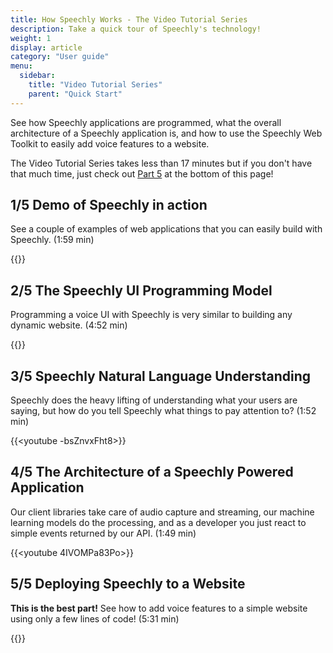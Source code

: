 ```yaml
---
title: How Speechly Works - The Video Tutorial Series 
description: Take a quick tour of Speechly's technology! 
weight: 1
display: article
category: "User guide"
menu:
  sidebar:
    title: "Video Tutorial Series"
    parent: "Quick Start"
---
```


See how Speechly applications are programmed, what the overall architecture of a Speechly application is, and how to use the Speechly Web Toolkit to easily add voice features to a website.

The Video Tutorial Series takes less than 17 minutes but if you don't have that much time, just check out [Part 5](#55-deploying-speechly-to-a-website) at the bottom of this page!

## 1/5 Demo of Speechly in action 

See a couple of examples of web applications that you can easily build with Speechly. (1:59 min)

{{<youtube AlI47qnvip4>}}

## 2/5 The Speechly UI Programming Model

Programming a voice UI with Speechly is very similar to building any dynamic website. (4:52 min)

{{<youtube peM7c2KdZho>}}

## 3/5 Speechly Natural Language Understanding

Speechly does the heavy lifting of understanding what your users are saying, but how do you tell Speechly what things to pay attention to? (1:52 min)

{{<youtube -bsZnvxFht8>}}

## 4/5 The Architecture of a Speechly Powered Application

Our client libraries take care of audio capture and streaming, our machine learning models do the processing, and as a developer you just react to simple events returned by our API.  (1:49 min)

{{<youtube 4IVOMPa83Po>}}

## 5/5 Deploying Speechly to a Website

**This is the best part!** See how to add voice features to a simple website using only a few lines of code! (5:31 min)

{{<youtube QmpFAJmF1gk>}}
